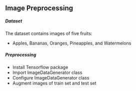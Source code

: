 ## Image Preprocessing

##### Dataset  
The dataset contains images of five fruits:  
-  Apples, Bananas, Oranges, Pineapples, and Watermelons  

##### Preprocessing  
- Install Tensorflow package
- Import ImageDataGenerator class
- Configure ImageDataGenerator class
- Augment images of train set and test set 
